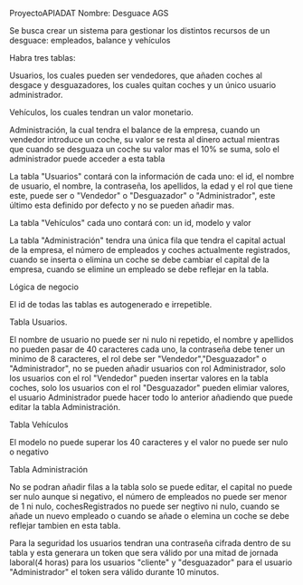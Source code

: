 ProyectoAPIADAT
Nombre: Desguace AGS

Se busca crear un sistema para gestionar los distintos recursos de un desguace: empleados, balance y vehículos

Habra tres tablas:

Usuarios, los cuales pueden ser vendedores, que añaden coches al desgace y desguazadores, los cuales quitan coches y un único usuario administrador.

Vehículos, los cuales tendran un valor monetario.

Administración, la cual tendra el balance de la empresa, cuando un vendedor introduce un coche, su valor se resta al dinero actual mientras que cuando se desguaza un coche su valor mas el 10% se suma, solo el administrador puede acceder a esta tabla

La tabla "Usuarios" contará con la información de cada uno: el id, el nombre de usuario, el nombre, la contraseña, los apellidos, la edad y el rol que tiene este, puede ser o "Vendedor" o "Desguazador" o "Administrador", este último esta definido por defecto y no se pueden añadir mas.

La tabla "Vehículos" cada uno contará con: un id, modelo y valor

La tabla "Administración" tendra una única fila que tendra el capital actual de la empresa, el número de empleados y coches actualmente registrados, cuando se inserta o elimina un coche se debe cambiar el capital de la empresa, cuando se elimine un empleado se debe reflejar en la tabla.

Lógica de negocio

El id de todas las tablas es autogenerado e irrepetible.

Tabla Usuarios.

El nombre de usuario no puede ser ni nulo ni repetido, el nombre y apellidos no pueden pasar de 40 caracteres cada uno, la contraseña debe tener un minimo de 8 caracteres, el rol debe ser "Vendedor","Desguazador" o "Administrador", no se pueden añadir usuarios con rol Administrador, solo los usuarios con el rol "Vendedor" pueden insertar valores en la tabla coches, solo los usuarios con el rol "Desguazador" pueden elimiar valores, el usuario Administrador puede hacer todo lo anterior añadiendo que puede editar la tabla Administración.

Tabla Vehículos

El modelo no puede superar los 40 caracteres y el valor no puede ser nulo o negativo

Tabla Administración

No se podran añadir filas a la tabla solo se puede editar, el capital no puede ser nulo aunque si negativo, el número de empleados no puede ser menor de 1 ni nulo, cochesRegistrados no puede ser negtivo ni nulo, cuando se añade un nuevo empleado o cuando se añade o elemina un coche se debe reflejar tambien en esta tabla.

Para la seguridad los usuarios tendran una contraseña cifrada dentro de su tabla y esta generara un token que sera válido por una mitad de jornada laboral(4 horas) para los usuarios "cliente" y "desguazador" para el usuario "Administrador" el token sera válido durante 10 minutos.

